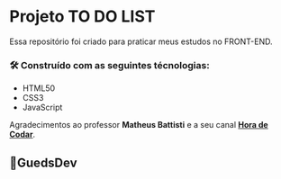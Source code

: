# Projeto TO DO LIST
Essa repositório foi criado para praticar meus estudos no FRONT-END.
 
### 🛠️ Construído com as seguintes técnologias:
* HTML50
* CSS3
* JavaScript

 Agradecimentos ao professor **Matheus Battisti** e a seu canal [**Hora de Codar**](https://horadecodar.com.br/materiais/?utm_source=google&utm_medium=cpc&utm_id=campanha-leads&gclid=Cj0KCQjw98ujBhCgARIsAD7QeAj1Vc6t4eskKB22kGd89A5gRvCO2YoL90357fSPgOT8FrFlNWfkeyQaAufuEALw_wcB).

## 🚀GuedsDev
